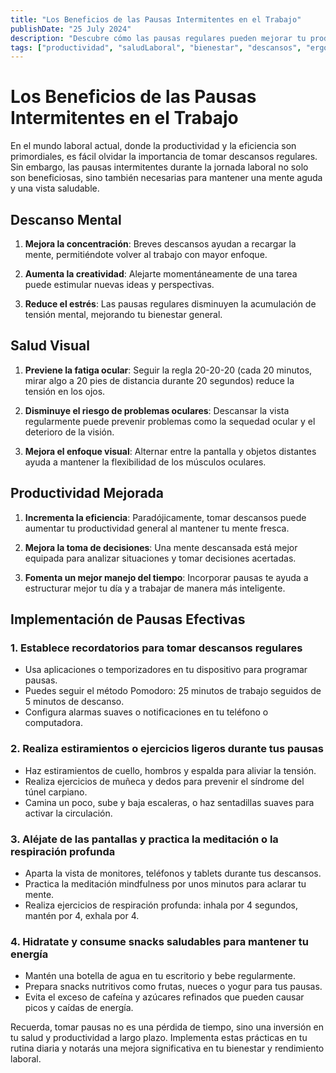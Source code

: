 ```yaml
---
title: "Los Beneficios de las Pausas Intermitentes en el Trabajo"
publishDate: "25 July 2024"
description: "Descubre cómo las pausas regulares pueden mejorar tu productividad, salud mental y visual en el entorno laboral"
tags: ["productividad", "saludLaboral", "bienestar", "descansos", "ergonomía", "saludVisual", "estrésLaboral", "eficiencia", "trabajoInteligente", "equilibrio trabajo-vida"]
---
```


# Los Beneficios de las Pausas Intermitentes en el Trabajo

En el mundo laboral actual, donde la productividad y la eficiencia son primordiales, es fácil olvidar la importancia de tomar descansos regulares. Sin embargo, las pausas intermitentes durante la jornada laboral no solo son beneficiosas, sino también necesarias para mantener una mente aguda y una vista saludable.

## Descanso Mental

1. **Mejora la concentración**: Breves descansos ayudan a recargar la mente, permitiéndote volver al trabajo con mayor enfoque.

2. **Aumenta la creatividad**: Alejarte momentáneamente de una tarea puede estimular nuevas ideas y perspectivas.

3. **Reduce el estrés**: Las pausas regulares disminuyen la acumulación de tensión mental, mejorando tu bienestar general.

## Salud Visual

1. **Previene la fatiga ocular**: Seguir la regla 20-20-20 (cada 20 minutos, mirar algo a 20 pies de distancia durante 20 segundos) reduce la tensión en los ojos.

2. **Disminuye el riesgo de problemas oculares**: Descansar la vista regularmente puede prevenir problemas como la sequedad ocular y el deterioro de la visión.

3. **Mejora el enfoque visual**: Alternar entre la pantalla y objetos distantes ayuda a mantener la flexibilidad de los músculos oculares.

## Productividad Mejorada

1. **Incrementa la eficiencia**: Paradójicamente, tomar descansos puede aumentar tu productividad general al mantener tu mente fresca.

2. **Mejora la toma de decisiones**: Una mente descansada está mejor equipada para analizar situaciones y tomar decisiones acertadas.

3. **Fomenta un mejor manejo del tiempo**: Incorporar pausas te ayuda a estructurar mejor tu día y a trabajar de manera más inteligente.

## Implementación de Pausas Efectivas

### 1. Establece recordatorios para tomar descansos regulares
- Usa aplicaciones o temporizadores en tu dispositivo para programar pausas.
- Puedes seguir el método Pomodoro: 25 minutos de trabajo seguidos de 5 minutos de descanso.
- Configura alarmas suaves o notificaciones en tu teléfono o computadora.

### 2. Realiza estiramientos o ejercicios ligeros durante tus pausas
- Haz estiramientos de cuello, hombros y espalda para aliviar la tensión.
- Realiza ejercicios de muñeca y dedos para prevenir el síndrome del túnel carpiano.
- Camina un poco, sube y baja escaleras, o haz sentadillas suaves para activar la circulación.

### 3. Aléjate de las pantallas y practica la meditación o la respiración profunda
- Aparta la vista de monitores, teléfonos y tablets durante tus descansos.
- Practica la meditación mindfulness por unos minutos para aclarar tu mente.
- Realiza ejercicios de respiración profunda: inhala por 4 segundos, mantén por 4, exhala por 4.

### 4. Hidratate y consume snacks saludables para mantener tu energía
- Mantén una botella de agua en tu escritorio y bebe regularmente.
- Prepara snacks nutritivos como frutas, nueces o yogur para tus pausas.
- Evita el exceso de cafeína y azúcares refinados que pueden causar picos y caídas de energía.

Recuerda, tomar pausas no es una pérdida de tiempo, sino una inversión en tu salud y productividad a largo plazo. Implementa estas prácticas en tu rutina diaria y notarás una mejora significativa en tu bienestar y rendimiento laboral.